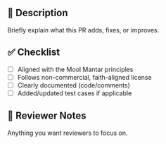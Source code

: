 ## 📜 Description

Briefly explain what this PR adds, fixes, or improves.

## ✅ Checklist

- [ ] Aligned with the Mool Mantar principles
- [ ] Follows non-commercial, faith-aligned license
- [ ] Clearly documented (code/comments)
- [ ] Added/updated test cases if applicable

## 💬 Reviewer Notes

Anything you want reviewers to focus on.
